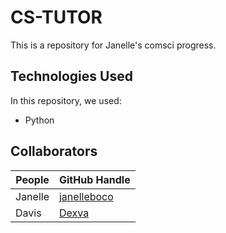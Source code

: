 # CS-TUTOR
This is a repository for Janelle's comsci progress.

## Technologies Used
In this repository, we used:
- Python

## Collaborators
| People      | GitHub Handle |
| ----------- | ----------- |
| Janelle | [janelleboco](https://github.com/janelleboco) |
| Davis   | [Dexva](https://github.com/Dexva)  |